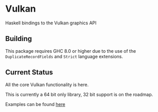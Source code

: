 # Vulkan

Haskell bindings to the Vulkan graphics API

## Building

This package requires GHC 8.0 or higher due to the use of the
`DuplicateRecordFields` and `Strict` language extensions.

## Current Status

All the core Vulkan functionality is here.

This is currently a 64 bit only library, 32 bit support is on the roadmap.

Examples can be found [here](https://github.com/expipiplus1/vulkan-examples)

